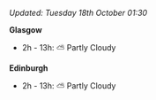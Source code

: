 *Updated: Tuesday 18th October 01:30*

**Glasgow**

* 2h - 13h: :partly_sunny: Partly Cloudy

**Edinburgh**

* 2h - 13h: :partly_sunny: Partly Cloudy
